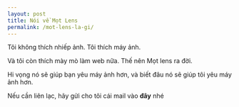 ```yaml
---
layout: post
title: Nói về Mọt Lens
permalink: /mot-lens-la-gi/
---
```


Tôi không thích nhiếp ảnh. Tôi thích máy ảnh.

Và tôi còn thích mày mò làm web nữa. Thế nên Mọt lens ra đời. 

Hi vọng nó sẽ giúp bạn yêu máy ảnh hơn, và biết đâu nó sẽ giúp tôi yêu máy ảnh hơn.

Nếu cần liên lạc, hãy gửi cho tôi cái mail vào **đây** nhé